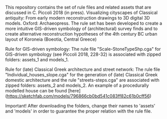 This repository contains the set of rule files and related assets that are discussed in C. Piccoli 2018 (in press). Visualizing cityscapes of Classical antiquity: From early modern reconstruction drawings to 3D digital 3D models. Oxford: Archaeopress. The rule set has been developed to create a more intuitive GIS-driven symbology of (architectural) survey finds and to create alternative reconstruction hypotheses of the 4th century BC urban layout of Koroneia (Boeotia, Central Greece)

Rule for GIS-driven symbology: 
The rule file "Scale-StoneTypeShp.cga" for GIS-driven symbology (see Piccoli 2018, 228-32) is associated with zipped folders: assets_1 and models_1. 

Rule for (late) Classical Greek architecture and street network:
The rule file "Individual_houses_slope.cga" for the generation of (late) Classical Greek domestic architecture and the rule "streets-steps.cga" are associated with zipped folders: assets_2 and models_2. An example of a procedurally modelled house can be found [here] (https://sketchfab.com/models/796866cb0bd541c083ff82c61b0cff56)

Important! After downloading the folders, change their names to 'assets' and 'models' in order to guarantee the proper relation with the rule file.
